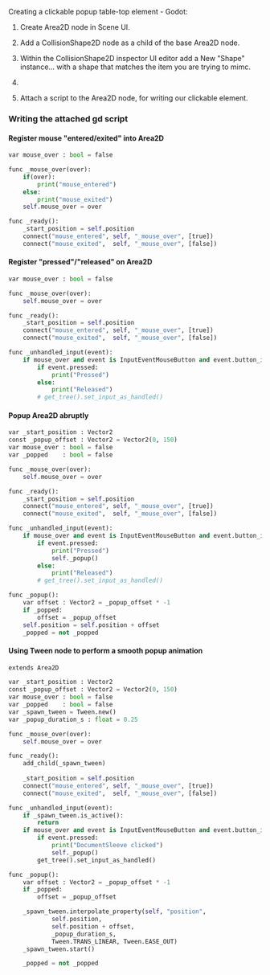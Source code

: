 Creating a clickable popup table-top element - Godot:


1. Create Area2D node in Scene UI.
2. Add a CollisionShape2D node as a child of the base Area2D node.
3. Within the CollisionShape2D inspector UI editor add a New "Shape" instance... with a shape that matches the item you are trying to mimc.
4. 

5. Attach a script to the Area2D node, for writing our clickable element.


### Writing the attached gd script


#### Register mouse "entered/exited" into Area2D
```python
var mouse_over : bool = false

func _mouse_over(over):
	if(over):
		print("mouse_entered")
	else:
		print("mouse_exited")
	self.mouse_over = over

func _ready():
	_start_position = self.position
	connect("mouse_entered", self, "_mouse_over", [true])
	connect("mouse_exited",  self, "_mouse_over", [false])
```

#### Register "pressed"/"released" on Area2D
```python
var mouse_over : bool = false

func _mouse_over(over):
	self.mouse_over = over

func _ready():
	_start_position = self.position
	connect("mouse_entered", self, "_mouse_over", [true])
	connect("mouse_exited",  self, "_mouse_over", [false])

func _unhandled_input(event):
	if mouse_over and event is InputEventMouseButton and event.button_index == BUTTON_LEFT:
		if event.pressed:
			print("Pressed")
		else:
			print("Released")
		# get_tree().set_input_as_handled()
```

#### Popup Area2D abruptly
```python
var _start_position : Vector2
const _popup_offset : Vector2 = Vector2(0, 150)
var mouse_over : bool = false
var _popped    : bool = false

func _mouse_over(over):
	self.mouse_over = over

func _ready():
	_start_position = self.position
	connect("mouse_entered", self, "_mouse_over", [true])
	connect("mouse_exited",  self, "_mouse_over", [false])

func _unhandled_input(event):
	if mouse_over and event is InputEventMouseButton and event.button_index == BUTTON_LEFT:
		if event.pressed:
			print("Pressed")
			self._popup()
		else:
			print("Released")
		# get_tree().set_input_as_handled()

func _popup():
	var offset : Vector2 = _popup_offset * -1
	if _popped:
		offset = _popup_offset
	self.position = self.position + offset
	_popped = not _popped
```

#### Using Tween node to perform a smooth popup animation
```python
extends Area2D

var _start_position : Vector2
const _popup_offset : Vector2 = Vector2(0, 150)
var mouse_over : bool = false
var _popped    : bool = false
var _spawn_tween = Tween.new()
var _popup_duration_s : float = 0.25

func _mouse_over(over):
	self.mouse_over = over

func _ready():
	add_child(_spawn_tween)
	
	_start_position = self.position
	connect("mouse_entered", self, "_mouse_over", [true])
	connect("mouse_exited",  self, "_mouse_over", [false])

func _unhandled_input(event):
	if _spawn_tween.is_active():
		return
	if mouse_over and event is InputEventMouseButton and event.button_index == BUTTON_LEFT:
		if event.pressed:
			print("DocumentSleeve clicked")
			self._popup()
		get_tree().set_input_as_handled()

func _popup():
	var offset : Vector2 = _popup_offset * -1
	if _popped:
		offset = _popup_offset

	_spawn_tween.interpolate_property(self, "position", 
			self.position, 
			self.position + offset, 
			_popup_duration_s, 
			Tween.TRANS_LINEAR, Tween.EASE_OUT)
	_spawn_tween.start()

	_popped = not _popped
```
